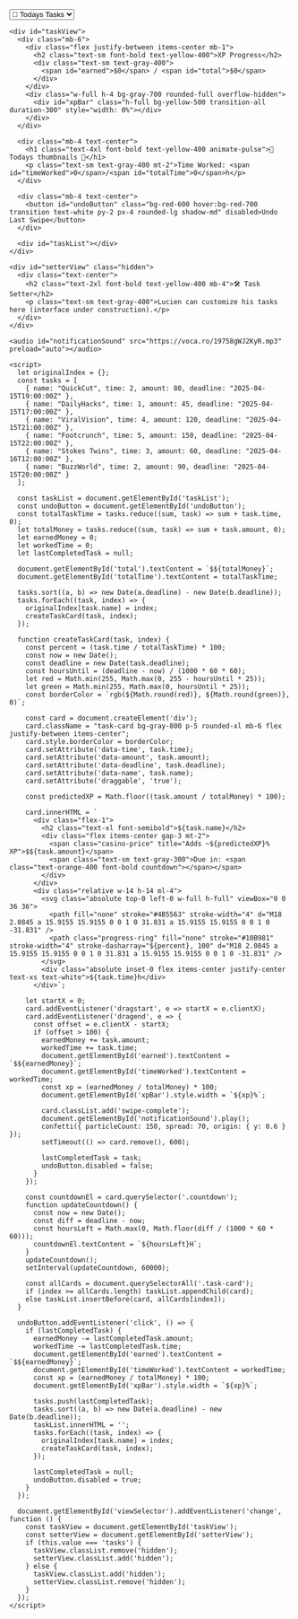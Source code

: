 <!DOCTYPE html>
<html lang="en">
<head>
  <meta charset="UTF-8" />
  <meta name="viewport" content="width=device-width, initial-scale=1.0"/>
  <title>Lucien's Dashboard</title>
  <script src="https://cdn.tailwindcss.com"></script>
  <script src="https://cdn.jsdelivr.net/npm/canvas-confetti@1.6.0/dist/confetti.browser.min.js"></script>
  <style>
    .casino-price {
      background: linear-gradient(45deg, #FFD700, #FFA500);
      color: #fff;
      padding: 0.25rem 0.75rem;
      border-radius: 9999px;
      font-weight: bold;
      font-size: 1.125rem;
      box-shadow: 0 0 10px #FFA500, 0 0 20px #FF4500 inset;
      text-shadow: 0 0 5px #FF6347;
    }
    .task-card {
      transition: transform 0.3s ease, box-shadow 0.3s ease, border-color 0.5s ease;
      touch-action: pan-y;
      animation: bounceIn 0.6s ease;
      border: 2px solid;
    }
    .task-card:hover {
      transform: scale(1.02);
      box-shadow: 0 0 20px rgba(255, 165, 0, 0.7);
    }
    @keyframes bounceIn {
      0% { transform: scale(0.9); opacity: 0; }
      60% { transform: scale(1.1); opacity: 1; }
      100% { transform: scale(1); }
    }
    .swipe-complete {
      animation: bounceOut 0.6s forwards ease-in-out;
    }
    @keyframes bounceOut {
      0% { transform: translateX(0) scale(1); opacity: 1; }
      50% { transform: translateX(40%) scale(1.15); }
      100% { transform: translateX(120%) scale(0.9); opacity: 0; }
    }
  </style>
</head>
<body class="bg-gradient-to-br from-gray-900 via-black to-gray-800 text-white min-h-screen p-6">
  <div class="max-w-lg mx-auto">
    <div class="mb-4 text-center">
      <select id="viewSelector" class="bg-gray-800 text-white border border-yellow-500 p-2 rounded">
        <option value="tasks">🎯 Todays Tasks</option>
        <option value="setter">🛠️ Task Setter</option>
      </select>
    </div>

    <div id="taskView">
      <div class="mb-6">
        <div class="flex justify-between items-center mb-1">
          <h2 class="text-sm font-bold text-yellow-400">XP Progress</h2>
          <div class="text-sm text-gray-400">
            <span id="earned">$0</span> / <span id="total">$0</span>
          </div>
        </div>
        <div class="w-full h-4 bg-gray-700 rounded-full overflow-hidden">
          <div id="xpBar" class="h-full bg-yellow-500 transition-all duration-300" style="width: 0%"></div>
        </div>
      </div>

      <div class="mb-4 text-center">
        <h1 class="text-4xl font-bold text-yellow-400 animate-pulse">🎯 Todays thumbnails 🎯</h1>
        <p class="text-sm text-gray-400 mt-2">Time Worked: <span id="timeWorked">0</span>/<span id="totalTime">0</span>h</p>
      </div>

      <div class="mb-4 text-center">
        <button id="undoButton" class="bg-red-600 hover:bg-red-700 transition text-white py-2 px-4 rounded-lg shadow-md" disabled>Undo Last Swipe</button>
      </div>

      <div id="taskList"></div>
    </div>

    <div id="setterView" class="hidden">
      <div class="text-center">
        <h2 class="text-2xl font-bold text-yellow-400 mb-4">🛠️ Task Setter</h2>
        <p class="text-sm text-gray-400">Lucien can customize his tasks here (interface under construction).</p>
      </div>
    </div>

    <audio id="notificationSound" src="https://voca.ro/19758gWJ2KyR.mp3" preload="auto"></audio>

    <script>
      let originalIndex = {};
      const tasks = [
        { name: "QuickCut", time: 2, amount: 80, deadline: "2025-04-15T19:00:00Z" },
        { name: "DailyHacks", time: 1, amount: 45, deadline: "2025-04-15T17:00:00Z" },
        { name: "ViralVision", time: 4, amount: 120, deadline: "2025-04-15T21:00:00Z" },
        { name: "Footcrunch", time: 5, amount: 150, deadline: "2025-04-15T22:00:00Z" },
        { name: "Stokes Twins", time: 3, amount: 60, deadline: "2025-04-16T12:00:00Z" },
        { name: "BuzzWorld", time: 2, amount: 90, deadline: "2025-04-15T20:00:00Z" }
      ];

      const taskList = document.getElementById('taskList');
      const undoButton = document.getElementById('undoButton');
      const totalTaskTime = tasks.reduce((sum, task) => sum + task.time, 0);
      let totalMoney = tasks.reduce((sum, task) => sum + task.amount, 0);
      let earnedMoney = 0;
      let workedTime = 0;
      let lastCompletedTask = null;

      document.getElementById('total').textContent = `$${totalMoney}`;
      document.getElementById('totalTime').textContent = totalTaskTime;

      tasks.sort((a, b) => new Date(a.deadline) - new Date(b.deadline));
      tasks.forEach((task, index) => {
        originalIndex[task.name] = index;
        createTaskCard(task, index);
      });

      function createTaskCard(task, index) {
        const percent = (task.time / totalTaskTime) * 100;
        const now = new Date();
        const deadline = new Date(task.deadline);
        const hoursUntil = (deadline - now) / (1000 * 60 * 60);
        let red = Math.min(255, Math.max(0, 255 - hoursUntil * 25));
        let green = Math.min(255, Math.max(0, hoursUntil * 25));
        const borderColor = `rgb(${Math.round(red)}, ${Math.round(green)}, 0)`;

        const card = document.createElement('div');
        card.className = "task-card bg-gray-800 p-5 rounded-xl mb-6 flex justify-between items-center";
        card.style.borderColor = borderColor;
        card.setAttribute('data-time', task.time);
        card.setAttribute('data-amount', task.amount);
        card.setAttribute('data-deadline', task.deadline);
        card.setAttribute('data-name', task.name);
        card.setAttribute('draggable', 'true');

        const predictedXP = Math.floor((task.amount / totalMoney) * 100);

        card.innerHTML = `
          <div class="flex-1">
            <h2 class="text-xl font-semibold">${task.name}</h2>
            <div class="flex items-center gap-3 mt-2">
              <span class="casino-price" title="Adds ~${predictedXP}% XP">$${task.amount}</span>
              <span class="text-sm text-gray-300">Due in: <span class="text-orange-400 font-bold countdown"></span></span>
            </div>
          </div>
          <div class="relative w-14 h-14 ml-4">
            <svg class="absolute top-0 left-0 w-full h-full" viewBox="0 0 36 36">
              <path fill="none" stroke="#4B5563" stroke-width="4" d="M18 2.0845 a 15.9155 15.9155 0 0 1 0 31.831 a 15.9155 15.9155 0 0 1 0 -31.831" />
              <path class="progress-ring" fill="none" stroke="#10B981" stroke-width="4" stroke-dasharray="${percent}, 100" d="M18 2.0845 a 15.9155 15.9155 0 0 1 0 31.831 a 15.9155 15.9155 0 0 1 0 -31.831" />
            </svg>
            <div class="absolute inset-0 flex items-center justify-center text-xs text-white">${task.time}h</div>
          </div>`;

        let startX = 0;
        card.addEventListener('dragstart', e => startX = e.clientX);
        card.addEventListener('dragend', e => {
          const offset = e.clientX - startX;
          if (offset > 100) {
            earnedMoney += task.amount;
            workedTime += task.time;
            document.getElementById('earned').textContent = `$${earnedMoney}`;
            document.getElementById('timeWorked').textContent = workedTime;
            const xp = (earnedMoney / totalMoney) * 100;
            document.getElementById('xpBar').style.width = `${xp}%`;

            card.classList.add('swipe-complete');
            document.getElementById('notificationSound').play();
            confetti({ particleCount: 150, spread: 70, origin: { y: 0.6 } });
            setTimeout(() => card.remove(), 600);

            lastCompletedTask = task;
            undoButton.disabled = false;
          }
        });

        const countdownEl = card.querySelector('.countdown');
        function updateCountdown() {
          const now = new Date();
          const diff = deadline - now;
          const hoursLeft = Math.max(0, Math.floor(diff / (1000 * 60 * 60)));
          countdownEl.textContent = `${hoursLeft}H`;
        }
        updateCountdown();
        setInterval(updateCountdown, 60000);

        const allCards = document.querySelectorAll('.task-card');
        if (index >= allCards.length) taskList.appendChild(card);
        else taskList.insertBefore(card, allCards[index]);
      }

      undoButton.addEventListener('click', () => {
        if (lastCompletedTask) {
          earnedMoney -= lastCompletedTask.amount;
          workedTime -= lastCompletedTask.time;
          document.getElementById('earned').textContent = `$${earnedMoney}`;
          document.getElementById('timeWorked').textContent = workedTime;
          const xp = (earnedMoney / totalMoney) * 100;
          document.getElementById('xpBar').style.width = `${xp}%`;

          tasks.push(lastCompletedTask);
          tasks.sort((a, b) => new Date(a.deadline) - new Date(b.deadline));
          taskList.innerHTML = '';
          tasks.forEach((task, index) => {
            originalIndex[task.name] = index;
            createTaskCard(task, index);
          });

          lastCompletedTask = null;
          undoButton.disabled = true;
        }
      });

      document.getElementById('viewSelector').addEventListener('change', function () {
        const taskView = document.getElementById('taskView');
        const setterView = document.getElementById('setterView');
        if (this.value === 'tasks') {
          taskView.classList.remove('hidden');
          setterView.classList.add('hidden');
        } else {
          taskView.classList.add('hidden');
          setterView.classList.remove('hidden');
        }
      });
    </script>
  </div>
</body>
</html>
